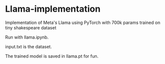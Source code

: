 # Llama-implementation
Implementation of Meta's Llama using PyTorch with 700k params trained on tiny shakespeare dataset

Run with llama.ipynb.

input.txt is the dataset.

The trained model is saved in llama.pt for fun.
